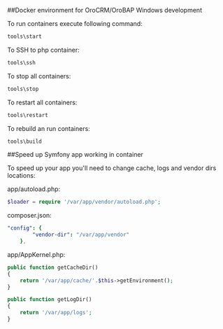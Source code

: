 ##Docker environment for OroCRM/OroBAP Windows development

To run containers execute following command:
```bash
tools\start
```

To SSH to php container:
```bash
tools\ssh
```

To stop all containers:
```bash
tools\stop
```

To restart all containers:
```bash
tools\restart
```

To rebuild an run containers:
```bash
tools\build
```
##Speed up Symfony app working in container

To speed up your app you'll need to change cache, logs and vendor dirs locations:

app/autoload.php:
```php
$loader = require '/var/app/vendor/autoload.php'; 
```

composer.json:
```yaml
"config": {
        "vendor-dir": "/var/app/vendor"
    },
```

app/AppKernel.php:
```php
public function getCacheDir()
{
    return '/var/app/cache/'.$this->getEnvironment();
}

public function getLogDir()
{
    return '/var/app/logs';
}
```
